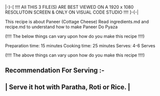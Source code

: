 |-}-[ !!!! All THIS 3 FILE(S) ARE BEST VIEWED ON A 1920 x 1080 RESOLUTOIN SCREEN & ONLY ON VISUAL CODE STUDIO !!!! ]-{-|

This recipe is about Paneer (Cottage Cheese)
Read ingredients.md and recipe.md to understand how to make Paneer Do Pyaza

(!!!! The below things can vary upon how do you make this recipe !!!!)

Preparation time: 15 minutes
Cooking time: 25 minutes
Serves: 4-6 Serves

(!!!! The above things can vary upon how do you make this recipe !!!!)

Recommendation For Serving :-
--------------------------------------------
| Serve it hot with Paratha, Roti or Rice. |
-------------------------------------------- 
